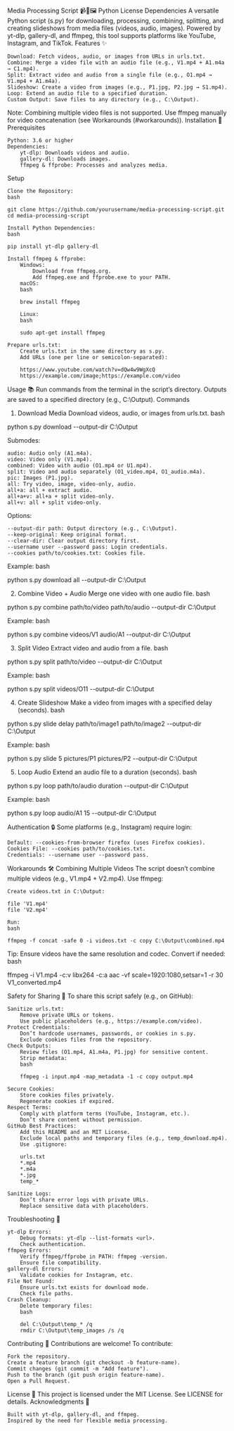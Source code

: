 Media Processing Script 📹🎵🖼️
Python
License
Dependencies
A versatile Python script (s.py) for downloading, processing, combining, splitting, and creating slideshows from media files (videos, audio, images). Powered by yt-dlp, gallery-dl, and ffmpeg, this tool supports platforms like YouTube, Instagram, and TikTok.
Features ✨

    Download: Fetch videos, audio, or images from URLs in urls.txt.
    Combine: Merge a video file with an audio file (e.g., V1.mp4 + A1.m4a → C1.mp4).
    Split: Extract video and audio from a single file (e.g., O1.mp4 → V1.mp4 + A1.m4a).
    Slideshow: Create a video from images (e.g., P1.jpg, P2.jpg → S1.mp4).
    Loop: Extend an audio file to a specified duration.
    Custom Output: Save files to any directory (e.g., C:\Output).

Note: Combining multiple video files is not supported. Use ffmpeg manually for video concatenation (see Workarounds (#workarounds)).
Installation 🚀
Prerequisites

    Python: 3.6 or higher
    Dependencies:
        yt-dlp: Downloads videos and audio.
        gallery-dl: Downloads images.
        ffmpeg & ffprobe: Processes and analyzes media.

Setup

    Clone the Repository:
    bash

    git clone https://github.com/yourusername/media-processing-script.git
    cd media-processing-script

    Install Python Dependencies:
    bash

    pip install yt-dlp gallery-dl

    Install ffmpeg & ffprobe:
        Windows:
            Download from ffmpeg.org.
            Add ffmpeg.exe and ffprobe.exe to your PATH.
        macOS:
        bash

        brew install ffmpeg

        Linux:
        bash

        sudo apt-get install ffmpeg

    Prepare urls.txt:
        Create urls.txt in the same directory as s.py.
        Add URLs (one per line or semicolon-separated):

        https://www.youtube.com/watch?v=dQw4w9WgXcQ
        https://example.com/image;https://example.com/video

Usage 📚
Run commands from the terminal in the script’s directory. Outputs are saved to a specified directory (e.g., C:\Output).
Commands
1. Download Media
Download videos, audio, or images from urls.txt.
bash

python s.py download <submode> --output-dir C:\Output

Submodes:

    audio: Audio only (A1.m4a).
    video: Video only (V1.mp4).
    combined: Video with audio (O1.mp4 or U1.mp4).
    split: Video and audio separately (O1_video.mp4, O1_audio.m4a).
    pic: Images (P1.jpg).
    all: Try video, image, video-only, audio.
    all+a: all + extract audio.
    all+a+v: all+a + split video-only.
    all+v: all + split video-only.

Options:

    --output-dir path: Output directory (e.g., C:\Output).
    --keep-original: Keep original format.
    --clear-dir: Clear output directory first.
    --username user --password pass: Login credentials.
    --cookies path/to/cookies.txt: Cookies file.

Example:
bash

python s.py download all --output-dir C:\Output

2. Combine Video + Audio
Merge one video with one audio file.
bash

python s.py combine path/to/video path/to/audio --output-dir C:\Output

Example:
bash

python s.py combine videos/V1 audio/A1 --output-dir C:\Output

3. Split Video
Extract video and audio from a file.
bash

python s.py split path/to/video --output-dir C:\Output

Example:
bash

python s.py split videos/O11 --output-dir C:\Output

4. Create Slideshow
Make a video from images with a specified delay (seconds).
bash

python s.py slide delay path/to/image1 path/to/image2 --output-dir C:\Output

Example:
bash

python s.py slide 5 pictures/P1 pictures/P2 --output-dir C:\Output

5. Loop Audio
Extend an audio file to a duration (seconds).
bash

python s.py loop path/to/audio duration --output-dir C:\Output

Example:
bash

python s.py loop audio/A1 15 --output-dir C:\Output

Authentication 🔒
Some platforms (e.g., Instagram) require login:

    Default: --cookies-from-browser firefox (uses Firefox cookies).
    Cookies File: --cookies path/to/cookies.txt.
    Credentials: --username user --password pass.

Workarounds 🛠️
Combining Multiple Videos
The script doesn’t combine multiple videos (e.g., V1.mp4 + V2.mp4). Use ffmpeg:

    Create videos.txt in C:\Output:

    file 'V1.mp4'
    file 'V2.mp4'

    Run:
    bash

    ffmpeg -f concat -safe 0 -i videos.txt -c copy C:\Output\combined.mp4

Tip: Ensure videos have the same resolution and codec. Convert if needed:
bash

ffmpeg -i V1.mp4 -c:v libx264 -c:a aac -vf scale=1920:1080,setsar=1 -r 30 V1_converted.mp4

Safety for Sharing 📢
To share this script safely (e.g., on GitHub):

    Sanitize urls.txt:
        Remove private URLs or tokens.
        Use public placeholders (e.g., https://example.com/video).
    Protect Credentials:
        Don’t hardcode usernames, passwords, or cookies in s.py.
        Exclude cookies files from the repository.
    Check Outputs:
        Review files (O1.mp4, A1.m4a, P1.jpg) for sensitive content.
        Strip metadata:
        bash

        ffmpeg -i input.mp4 -map_metadata -1 -c copy output.mp4

    Secure Cookies:
        Store cookies files privately.
        Regenerate cookies if expired.
    Respect Terms:
        Comply with platform terms (YouTube, Instagram, etc.).
        Don’t share content without permission.
    GitHub Best Practices:
        Add this README and an MIT License.
        Exclude local paths and temporary files (e.g., temp_download.mp4).
        Use .gitignore:

        urls.txt
        *.mp4
        *.m4a
        *.jpg
        temp_*

    Sanitize Logs:
        Don’t share error logs with private URLs.
        Replace sensitive data with placeholders.

Troubleshooting 🐛

    yt-dlp Errors:
        Debug formats: yt-dlp --list-formats <url>.
        Check authentication.
    ffmpeg Errors:
        Verify ffmpeg/ffprobe in PATH: ffmpeg -version.
        Ensure file compatibility.
    gallery-dl Errors:
        Validate cookies for Instagram, etc.
    File Not Found:
        Ensure urls.txt exists for download mode.
        Check file paths.
    Crash Cleanup:
        Delete temporary files:
        bash

        del C:\Output\temp_* /q
        rmdir C:\Output\temp_images /s /q

Contributing 🤝
Contributions are welcome! To contribute:

    Fork the repository.
    Create a feature branch (git checkout -b feature-name).
    Commit changes (git commit -m "Add feature").
    Push to the branch (git push origin feature-name).
    Open a Pull Request.

License 📜
This project is licensed under the MIT License. See LICENSE for details.
Acknowledgments 🙌

    Built with yt-dlp, gallery-dl, and ffmpeg.
    Inspired by the need for flexible media processing.
